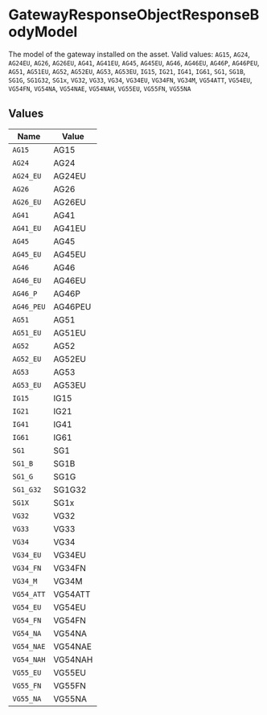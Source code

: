 # GatewayResponseObjectResponseBodyModel

The model of the gateway installed on the asset.  Valid values: `AG15`, `AG24`, `AG24EU`, `AG26`, `AG26EU`, `AG41`, `AG41EU`, `AG45`, `AG45EU`, `AG46`, `AG46EU`, `AG46P`, `AG46PEU`, `AG51`, `AG51EU`, `AG52`, `AG52EU`, `AG53`, `AG53EU`, `IG15`, `IG21`, `IG41`, `IG61`, `SG1`, `SG1B`, `SG1G`, `SG1G32`, `SG1x`, `VG32`, `VG33`, `VG34`, `VG34EU`, `VG34FN`, `VG34M`, `VG54ATT`, `VG54EU`, `VG54FN`, `VG54NA`, `VG54NAE`, `VG54NAH`, `VG55EU`, `VG55FN`, `VG55NA`


## Values

| Name       | Value      |
| ---------- | ---------- |
| `AG15`     | AG15       |
| `AG24`     | AG24       |
| `AG24_EU`  | AG24EU     |
| `AG26`     | AG26       |
| `AG26_EU`  | AG26EU     |
| `AG41`     | AG41       |
| `AG41_EU`  | AG41EU     |
| `AG45`     | AG45       |
| `AG45_EU`  | AG45EU     |
| `AG46`     | AG46       |
| `AG46_EU`  | AG46EU     |
| `AG46_P`   | AG46P      |
| `AG46_PEU` | AG46PEU    |
| `AG51`     | AG51       |
| `AG51_EU`  | AG51EU     |
| `AG52`     | AG52       |
| `AG52_EU`  | AG52EU     |
| `AG53`     | AG53       |
| `AG53_EU`  | AG53EU     |
| `IG15`     | IG15       |
| `IG21`     | IG21       |
| `IG41`     | IG41       |
| `IG61`     | IG61       |
| `SG1`      | SG1        |
| `SG1_B`    | SG1B       |
| `SG1_G`    | SG1G       |
| `SG1_G32`  | SG1G32     |
| `SG1X`     | SG1x       |
| `VG32`     | VG32       |
| `VG33`     | VG33       |
| `VG34`     | VG34       |
| `VG34_EU`  | VG34EU     |
| `VG34_FN`  | VG34FN     |
| `VG34_M`   | VG34M      |
| `VG54_ATT` | VG54ATT    |
| `VG54_EU`  | VG54EU     |
| `VG54_FN`  | VG54FN     |
| `VG54_NA`  | VG54NA     |
| `VG54_NAE` | VG54NAE    |
| `VG54_NAH` | VG54NAH    |
| `VG55_EU`  | VG55EU     |
| `VG55_FN`  | VG55FN     |
| `VG55_NA`  | VG55NA     |